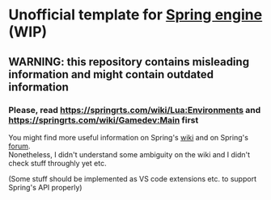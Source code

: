 # Unofficial template for [Spring engine](https://github.com/spring/spring/) (WIP)

## WARNING: this repository contains misleading information and might contain outdated information

### Please, read https://springrts.com/wiki/Lua:Environments and https://springrts.com/wiki/Gamedev:Main first

You might find more useful information on Spring's [wiki](https://springrts.com/wiki/Gamedev:Main) and on Spring's [forum](https://springrts.com/phpbb/viewforum.php?f=14).\
Nonetheless, I didn't understand some ambiguity on the wiki and I didn't check stuff throughly yet etc.

(Some stuff should be implemented as VS code extensions etc. to support Spring's API properly)

